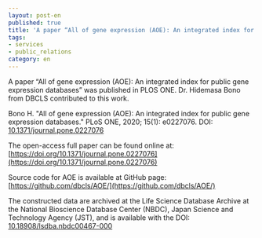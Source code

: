 ```yaml
---
layout: post-en
published: true
title: 'A paper “All of gene expression (AOE): An integrated index for public gene expression databases” was published in PLOS ONE.'
tags:
- services
- public_relations
category: en
---
```

A paper “All of gene expression (AOE): An integrated index for public gene expression databases” was published in PLOS ONE.
Dr. Hidemasa Bono from DBCLS contributed to this work.

Bono H. "All of gene expression (AOE): An integrated index for public gene expression databases." PLoS ONE, 2020; 15(1): e0227076. 
DOI: [10.1371/journal.pone.0227076](https://doi.org/10.1371/journal.pone.0227076)

The open-access full paper can be found online at:
[https://doi.org/10.1371/journal.pone.0227076](https://doi.org/10.1371/journal.pone.0227076)

Source code for AOE is available at GitHub page: [https://github.com/dbcls/AOE/](https://github.com/dbcls/AOE/)

The constructed data are archived at the Life Science Database Archive at the National Bioscience Database Center (NBDC), Japan Science and Technology Agency (JST), and is available with the DOI: [10.18908/lsdba.nbdc00467-000](https://doi.org/10.18908/lsdba.nbdc00467-000)


